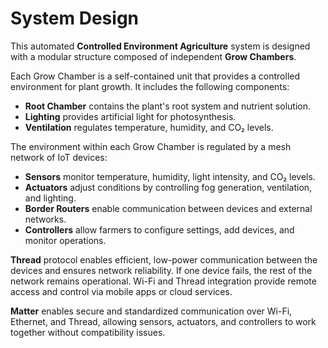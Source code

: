 # System Design

This automated **Controlled Environment Agriculture** system is designed with a modular structure composed of
independent **Grow Chambers**.

Each Grow Chamber is a self-contained unit that provides a controlled environment for plant growth. It includes the
following components:

- **Root Chamber** contains the plant's root system and nutrient solution.
- **Lighting** provides artificial light for photosynthesis.
- **Ventilation** regulates temperature, humidity, and CO₂ levels.

The environment within each Grow Chamber is regulated by a mesh network of IoT devices:

- **Sensors** monitor temperature, humidity, light intensity, and CO₂ levels.
- **Actuators** adjust conditions by controlling fog generation, ventilation, and lighting.
- **Border Routers** enable communication between devices and external networks.
- **Controllers** allow farmers to configure settings, add devices, and monitor operations.

**Thread** protocol enables efficient, low-power communication between the devices and ensures network reliability. If
one device fails, the rest of the network remains operational. Wi-Fi and Thread integration provide remote access and
control via mobile apps or cloud services.

**Matter** enables secure and standardized communication over Wi-Fi, Ethernet, and Thread, allowing sensors, actuators,
and controllers to work together without compatibility issues.